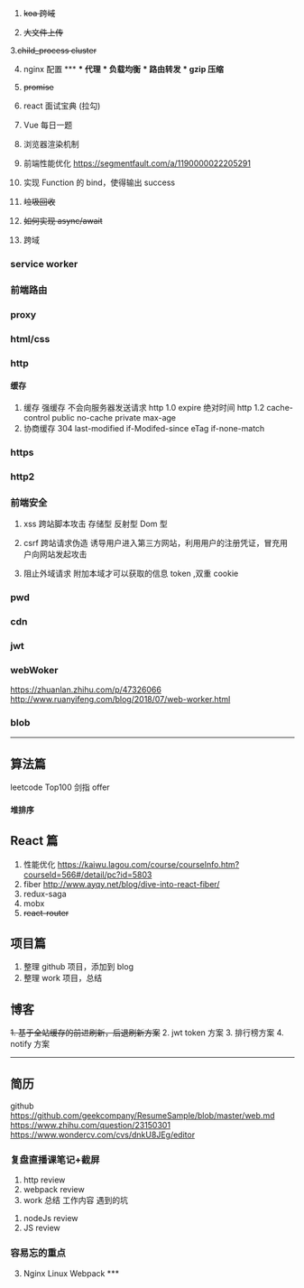 1. ~~koa 跨域~~

2. ~~大文件上传~~

3.~~child_process cluster~~

4. nginx 配置  *** 
   **\* 代理**
   **\* 负载均衡**
   **\* 路由转发**
   **\* gzip 压缩**

5. ~~promise~~

6. react 面试宝典 (拉勾)

7. Vue 每日一题

8. 浏览器渲染机制

9. 前端性能优化
   https://segmentfault.com/a/1190000022205291
10. 实现 Function 的 bind，使得输出 success

11. ~~垃圾回收~~

12. ~~如何实现 async/await~~

13. 跨域

### service worker

### 前端路由

### proxy

### html/css

### http

#### 缓存

1. 缓存
   强缓存 不会向服务器发送请求
   http 1.0 expire 绝对时间
   http 1.2 cache-control public no-cache private max-age
2. 协商缓存 304
   last-modified if-Modifed-since
   eTag if-none-match

### https

### http2

### 前端安全

1. xss 跨站脚本攻击
   存储型
   反射型
   Dom 型

2. csrf 跨站请求伪造
   诱导用户进入第三方网站，利用用户的注册凭证，冒充用户向网站发起攻击

3. 阻止外域请求
   附加本域才可以获取的信息 token ,双重 cookie

### pwd

### cdn

### jwt

### webWoker

https://zhuanlan.zhihu.com/p/47326066
http://www.ruanyifeng.com/blog/2018/07/web-worker.html

### blob

---

## 算法篇

leetcode Top100
剑指 offer

#### 堆排序

## React 篇

1. 性能优化
   https://kaiwu.lagou.com/course/courseInfo.htm?courseId=566#/detail/pc?id=5803
2. fiber
   http://www.ayqy.net/blog/dive-into-react-fiber/
3. redux-saga
4. mobx
5. ~~react-router~~

## 项目篇

1. 整理 github 项目，添加到 blog
2. 整理 work 项目，总结

## 博客

~~1. 基于全站缓存的前进刷新，后退刷新方案~~ 2. jwt token 方案 3. 排行榜方案 4. notify 方案

---

## 简历

github
https://github.com/geekcompany/ResumeSample/blob/master/web.md
https://www.zhihu.com/question/23150301
https://www.wondercv.com/cvs/dnkU8JEg/editor

### 复盘直播课笔记+截屏

<!-- 3/4 -->

1. http review
2. webpack review 
3. work 总结 工作内容 遇到的坑

<!-- 3/5-->

1. nodeJs review
2. JS review



### 容易忘的重点
3. Nginx Linux Webpack ***
 